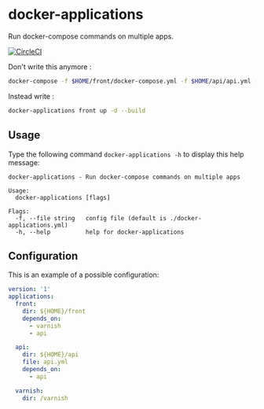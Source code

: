 # docker-applications

Run docker-compose commands on multiple apps.

[![CircleCI](https://circleci.com/gh/Lajule/docker-applications/tree/master.svg?style=svg&circle-token=3bb0c1914c37e942e3b5597f4789cac8943c67e2)](https://circleci.com/gh/Lajule/docker-applications/tree/master)

Don't write this anymore :

```sh
docker-compose -f $HOME/front/docker-compose.yml -f $HOME/api/api.yml -f /varnish/docker-compose.yml up -d --build
```

Instead write :

```sh
docker-applications front up -d --build
```

## Usage

Type the following command `docker-applications -h` to display this help message:

```
docker-applications - Run docker-compose commands on multiple apps

Usage:
  docker-applications [flags]

Flags:
  -f, --file string   config file (default is ./docker-applications.yml)
  -h, --help          help for docker-applications
```

## Configuration

This is an example of a possible configuration:

```yaml
version: '1'
applications:
  front:
    dir: ${HOME}/front
    depends_on:
      - varnish
      - api

  api:
    dir: ${HOME}/api
    file: api.yml
    depends_on:
      - api

  varnish:
    dir: /varnish
```

